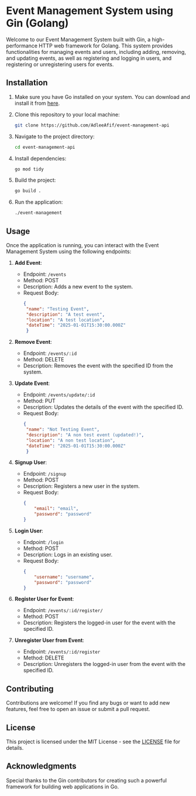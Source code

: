 # Event Management System using Gin (Golang)

Welcome to our Event Management System built with Gin, a high-performance HTTP web framework for Golang. This system provides functionalities for managing events and users, including adding, removing, and updating events, as well as registering and logging in users, and registering or unregistering users for events.

## Installation

1. Make sure you have Go installed on your system. You can download and install it from [here](https://golang.org/dl/).

2. Clone this repository to your local machine:

    ```bash
    git clone https://github.com/AdleeAfif/event-management-api
    ```

3. Navigate to the project directory:

    ```bash
    cd event-management-api
    ```

4. Install dependencies:

    ```bash
    go mod tidy
    ```

5. Build the project:

    ```bash
    go build .
    ```

6. Run the application:

    ```bash
    ./event-management
    ```

## Usage

Once the application is running, you can interact with the Event Management System using the following endpoints:

1. **Add Event**: 
   
   - Endpoint: `/events`
   - Method: POST
   - Description: Adds a new event to the system.
   - Request Body:
     ```json
     {
      "name": "Testing Event",
      "description": "A test event",
      "location": "A test location",
      "dateTime": "2025-01-01T15:30:00.000Z"
      }
     ```

2. **Remove Event**: 

   - Endpoint: `/events/:id`
   - Method: DELETE
   - Description: Removes the event with the specified ID from the system.

3. **Update Event**: 

   - Endpoint: `/events/update/:id`
   - Method: PUT
   - Description: Updates the details of the event with the specified ID.
   - Request Body:
     ```json
     {
      "name": "Not Testing Event",
      "description": "A non test event (updated!)",
      "location": "A non test location",
      "dateTime": "2025-01-01T15:30:00.000Z"
      }
     ```

4. **Signup User**: 

   - Endpoint: `/signup`
   - Method: POST
   - Description: Registers a new user in the system.
   - Request Body:
     ```json
     {
         "email": "email",
         "password": "password"
     }
     ```

5. **Login User**: 

   - Endpoint: `/login`
   - Method: POST
   - Description: Logs in an existing user.
   - Request Body:
     ```json
     {
         "username": "username",
         "password": "password"
     }
     ```

6. **Register User for Event**: 

   - Endpoint: `/events/:id/register/`
   - Method: POST
   - Description: Registers the logged-in user for the event with the specified ID.

7. **Unregister User from Event**: 

   - Endpoint: `/events/:id/register`
   - Method: DELETE
   - Description: Unregisters the logged-in user from the event with the specified ID.

## Contributing

Contributions are welcome! If you find any bugs or want to add new features, feel free to open an issue or submit a pull request.

## License

This project is licensed under the MIT License - see the [LICENSE](LICENSE) file for details.

## Acknowledgments

Special thanks to the Gin contributors for creating such a powerful framework for building web applications in Go.
